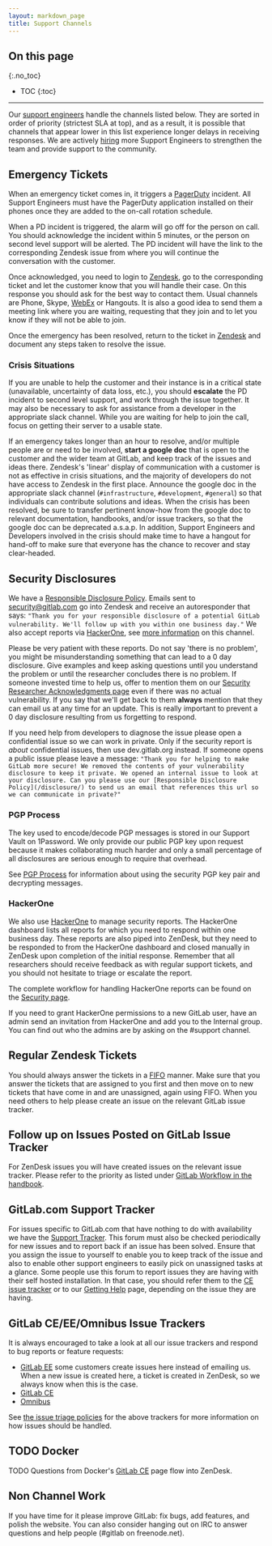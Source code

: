 ```yaml
---
layout: markdown_page
title: Support Channels
---
```


## On this page
{:.no_toc}

- TOC
{:toc}

----

Our [support engineers](/job-families/engineering/support-engineer) handle the channels listed below. They are sorted in order of priority (strictest SLA at top), and as a result, it is possible that channels that appear lower in this list experience longer delays in receiving responses. We are actively [hiring](/jobs/) more Support Engineers to strengthen the team and provide support to the community.

## Emergency Tickets

When an emergency ticket comes in, it triggers a [PagerDuty](https://gitlab.pagerduty.com) incident. All Support Engineers must have the PagerDuty application installed on their phones once they are added to the on-call rotation schedule.

When a PD incident is triggered, the alarm will go off for the person on call. You should acknowledge the incident within 5 minutes, or the person on second level support will be alerted. The PD incident will have the link to the corresponding Zendesk issue from where you will continue the conversation with the customer.

Once acknowledged, you need to login to [Zendesk](https://gitlab.Zendesk.com), go to the corresponding ticket and let the customer know that you will handle their case. On this response you should ask for the best way to contact them. Usual channels are Phone, Skype, [WebEx](https://github.com/daijapan/test/tree/master/support/onboarding/#webex) or Hangouts. It is also a good idea to send them a meeting link where you are waiting, requesting that they join and to let you know if they will not be able to join.

Once the emergency has been resolved, return to the ticket in [Zendesk](https://gitlab.Zendesk.com) and document any steps taken to resolve the issue.

### Crisis Situations

If you are unable to help the customer and their instance is in a critical state (unavailable, uncertainty of data loss, etc.), you should **escalate** the PD incident to second level support, and work through the issue together. It may also be necessary to ask for assistance from a developer in the appropriate slack channel. While you are waiting for help to join the call, focus on getting their server to a usable state.

If an emergency takes longer than an hour to resolve, and/or multiple people are or need to be involved, **start a google doc** that is open to the customer and the wider team at GitLab, and keep track of the issues and ideas there. Zendesk's 'linear' display of communication with a customer is not as effective in crisis situations, and the majority of developers do not have access to Zendesk in the first place. Announce the google doc in the appropriate slack channel (`#infrastructure`, `#development`, `#general`) so that individuals can contribute solutions and ideas. When the crisis has been resolved, be sure to transfer pertinent know-how from the google doc to relevant documentation, handbooks, and/or issue trackers, so that the google doc can be deprecated a.s.a.p.  In addition, Support Engineers and Developers involved in the crisis should make time to have a hangout for hand-off to make sure that everyone has the chance to recover and stay clear-headed.

## Security Disclosures

We have a [Responsible Disclosure Policy](/disclosure/). Emails sent to security@gitlab.com go into Zendesk and receive an autoresponder that says:
`"Thank you for your responsible disclosure of a potential GitLab vulnerability. We'll follow up with you within one business day."`
We also accept reports via [HackerOne](https://hackerone.com/gitlab/index.html.md), see [more information](https://github.com/daijapan/test/tree/master/support/channels#hackerone) on this channel.

Please be very patient with these reports. Do not say 'there is no problem', you might be misunderstanding something that can lead to a 0 day disclosure. Give examples and keep asking questions until you understand the problem or until the researcher concludes there is no problem. If someone invested time to help us, offer to mention them on our [Security Researcher Acknowledgments page](/vulnerability-acknowledgements/) even if there was no actual vulnerability. If you say that we'll get back to them **always** mention that they can email us at any time for an update. This is really important to prevent a 0 day disclosure resulting from us forgetting to respond.

If you need help from developers to diagnose the issue please open a confidential issue so we can work in private. Only if the security report is _about_ confidential issues, then use dev.gitlab.org instead. If someone opens a public issue please leave a message:
`"Thank you for helping to make GitLab more secure! We removed the contents of your vulnerability disclosure to keep it private. We opened an internal issue to look at your disclosure. Can you please use our [Responsible Disclosure Policy](/disclosure/) to send us an email that references this url so we can communicate in private?"`

### PGP Process

The key used to encode/decode PGP messages is stored in our Support Vault on 1Password. We only provide our public PGP key upon request because it makes collaborating much harder and only a small percentage of all disclosures are serious enough to require that overhead.

See [PGP Process](https://github.com/daijapan/test/tree/master/support/pgp_process/index.html.md) for information about using the security PGP key pair and decrypting messages.

### HackerOne

We also use [HackerOne](https://hackerone.com/gitlab/index.html.md) to manage security reports. The HackerOne dashboard lists all reports for which you need to respond within one business day. These reports are also piped into ZenDesk, but they need to be responded to from the HackerOne dashboard and closed manually in ZenDesk upon completion of the initial response. Remember that all researchers should receive feedback as with regular support tickets, and you should not hesitate to triage or escalate the report.

The complete workflow for handling HackerOne reports can be found on the [Security page](https://github.com/daijapan/test/tree/master/engineering/security/#hackerone-reports).

If you need to grant HackerOne permissions to a new GitLab user, have an admin send an invitation from HackerOne and add you to the Internal group. You can find out who the admins are by asking on the #support channel.

## Regular Zendesk Tickets

You should always answer the tickets in a [FIFO](https://en.wikipedia.org/wiki/FIFO_(computing_and_electronics)) manner. Make sure that you answer the tickets that are assigned to you first and then move on to new tickets that have come in and are unassigned, again using FIFO. When you need others to help please create an issue on the relevant GitLab issue tracker.

## Follow up on Issues Posted on GitLab Issue Tracker

For ZenDesk issues you will have created issues on the relevant issue tracker.
Please refer to the priority as listed under [GitLab Workflow in the handbook](https://github.com/daijapan/test/tree/master/communication/#gitlab-workflow/index.html.md).

## GitLab.com Support Tracker

For issues specific to GitLab.com that have nothing to do with availability we have the [Support Tracker](https://gitlab.com/gitlab-com/support-forum/issues). This forum must also be checked periodically for new issues and to report back if an issue has been solved. Ensure that you assign the issue to yourself to enable you to keep track of the issue and also to enable other support engineers to easily pick on unassigned tasks at a glance. Some people use this forum to report issues they are having with their self hosted installation. In that case, you should refer them to the [CE issue tracker](https://gitlab.com/gitlab-org/gitlab-ce/issues) or to our [Getting Help](/getting-help/) page, depending on the issue they are having.

## GitLab CE/EE/Omnibus Issue Trackers

It is always encouraged to take a look at all our issue trackers and respond to bug reports or feature
requests:

- [GitLab EE](https://gitlab.com/gitlab-org/gitlab-ee/issues) some customers create issues here instead of emailing us. When a new issue is created here, a ticket is created in ZenDesk, so we always know when this is the case.
- [GitLab CE](https://gitlab.com/gitlab-org/gitlab-ce/issues)
- [Omnibus](https://gitlab.com/gitlab-org/omnibus-gitlab/issues)

See [the issue triage policies](https://github.com/daijapan/test/tree/master/engineering/issue-triage/index.html.md) for the above trackers for more information on how issues should be handled.

## TODO Docker

TODO Questions from Docker's [GitLab CE](https://hub.docker.com/r/gitlab/gitlab-ce/index.html.md) page flow into ZenDesk.

## Non Channel Work

If you have time for it please improve GitLab: fix bugs, add features, and polish the website. You can also consider hanging out on IRC to answer questions and help people (#gitlab on freenode.net).
